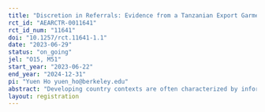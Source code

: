 ```yaml
---
title: "Discretion in Referrals: Evidence from a Tanzanian Export Garment Factory"
rct_id: "AEARCTR-0011641"
rct_id_num: "11641"
doi: "10.1257/rct.11641-1.1"
date: "2023-06-29"
status: "on_going"
jel: "O15, M51"
start_year: "2023-06-22"
end_year: "2024-12-31"
pi: "Yuen Ho yuen_ho@berkeley.edu"
abstract: "Developing country contexts are often characterized by informality and clientelism. In such contexts, can making processes more meritocratic improve efficiency? We study these questions with a field experiment in partnership with a large export garment manufacturing firm in Tanzania in the context of an on the job leadership training program offered by the firm. In the status quo system, supervisors and workers have a lot of discretion in who they informally recommend for professional opportunities. As in a classical principal-agent problem, on the one hand, such discretion can lead to more efficient outcomes if supervisors and workers have valuable private information not otherwise available to the firm. On the other hand, such discretion can reduce efficiency if supervisors and workers are biased, make mistakes, or have preferences that are not aligned with the firm’s objectives. To study whether discretion is efficient in this setting, we implement a two-part field experiment. First, we randomize whether supervisors and coworkers are informed of a performance–based referral bonus either before or after they recommend workers for the training program. If discretion is driven by taste-based preferences, or if incentives are misaligned between the firm and employees to begin with, then ex-ante bonus announcements should reduce inefficient discretion and result in higher quality referrals. If discretion is instead driven by genuine mistakes, statistical-based preferences, or if incentives are already aligned between the firm and employees, then ex-ante bonus announcements will have no effect or could even worsen the quality of referrals. To study the labor supply-side response to discretion, we also randomize whether applications to the training program emphasize that selection will be based on supervisor discretion (referrals) or objective, meritocratic measures (past performance records). Taken together, our study examines the efficiency of discretion in a labor context in which informal social relationships are paramount. "
layout: registration
---
```


